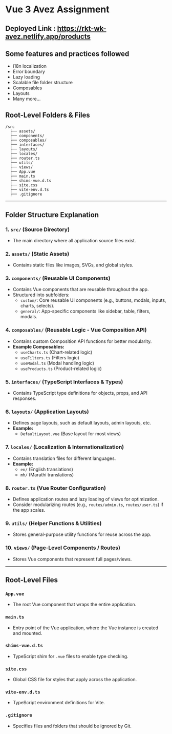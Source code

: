 # Vue 3 Avez Assignment

## Deployed Link : https://rkt-wk-avez.netlify.app/products

## Some features and practices followed

- i18n localization  
- Error boundary  
- Lazy loading  
- Scalable file folder structure  
- Composables  
- Layouts  
- Many more...

## Root-Level Folders & Files
```
/src
  ├── assets/
  ├── components/
  ├── composables/
  ├── interfaces/
  ├── layouts/
  ├── locales/
  ├── router.ts
  ├── utils/
  ├── views/
  ├── App.vue
  ├── main.ts
  ├── shims-vue.d.ts
  ├── site.css
  ├── vite-env.d.ts
  ├── .gitignore
```

---
## Folder Structure Explanation

### 1. **`src/` (Source Directory)**
   - The main directory where all application source files exist.

### 2. **`assets/` (Static Assets)**
   - Contains static files like images, SVGs, and global styles.

### 3. **`components/` (Reusable UI Components)**
   - Contains Vue components that are reusable throughout the app.
   - Structured into subfolders:
     - `custom/`: Core reusable UI components (e.g., buttons, modals, inputs, charts, selects).
     - `general/`: App-specific components like sidebar, table, filters, modals.
   
### 4. **`composables/` (Reusable Logic - Vue Composition API)**
   - Contains custom Composition API functions for better modularity.
   - **Example Composables:**
     - `useCharts.ts` (Chart-related logic)
     - `useFilters.ts` (Filters logic)
     - `useModal.ts` (Modal handling logic)
     - `useProducts.ts` (Product-related logic)

### 5. **`interfaces/` (TypeScript Interfaces & Types)**
   - Contains TypeScript type definitions for objects, props, and API responses.

### 6. **`layouts/` (Application Layouts)**
   - Defines page layouts, such as default layouts, admin layouts, etc.
   - **Example:**
     - `DefaultLayout.vue` (Base layout for most views)

### 7. **`locales/` (Localization & Internationalization)**
   - Contains translation files for different languages.
   - **Example:**
     - `en/` (English translations)
     - `mh/` (Marathi translations)

### 8. **`router.ts` (Vue Router Configuration)**
   - Defines application routes and lazy loading of views for optimization.
   - Consider modularizing routes (e.g., `routes/admin.ts`, `routes/user.ts`) if the app scales.

### 9. **`utils/` (Helper Functions & Utilities)**
   - Stores general-purpose utility functions for reuse across the app.

### 10. **`views/` (Page-Level Components / Routes)**
   - Stores Vue components that represent full pages/views.

---
## Root-Level Files

### **`App.vue`**
   - The root Vue component that wraps the entire application.

### **`main.ts`**
   - Entry point of the Vue application, where the Vue instance is created and mounted.

### **`shims-vue.d.ts`**
   - TypeScript shim for `.vue` files to enable type checking.

### **`site.css`**
   - Global CSS file for styles that apply across the application.

### **`vite-env.d.ts`**
   - TypeScript environment definitions for Vite.

### **`.gitignore`**
   - Specifies files and folders that should be ignored by Git.

